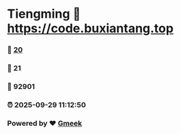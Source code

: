 # Tiengming :link: https://code.buxiantang.top 
### :page_facing_up: [20](https://code.buxiantang.top/tag.html) 
### :speech_balloon: 21 
### :hibiscus: 92901 
### :alarm_clock: 2025-09-29 11:12:50 
### Powered by :heart: [Gmeek](https://github.com/Meekdai/Gmeek)
